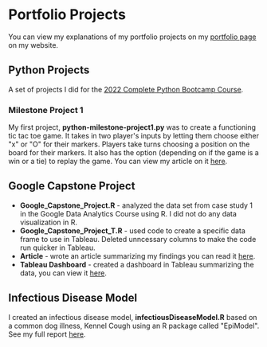# Portfolio Projects
You can view my explanations of my portfolio projects on my [portfolio page](https://www.kellyjadams.com/portfolio) on my website. 

## Python Projects
A set of projects I did for the [2022 Complete Python Bootcamp Course](https://www.udemy.com/course/complete-python-bootcamp/). 

### Milestone Project 1
My first project, **python-milestone-project1.py** was to create a functioning tic tac toe game. It takes in two player's inputs by letting them choose either "x" or "O" for their markers. Players take turns choosing a position on the board for their markers. It also has the option (depending on if the game is a win or a tie) to replay the game. You can view my article on it [here](https://www.kellyjadams.com/post/python-project-tic-tac-toe). 

## Google Capstone Project
- **Google_Capstone_Project.R** - analyzed the data set from case study 1 in the Google Data Analytics Course using R. I did not do any data visualization in R. 
- **Google_Capstone_Project_T.R** - used code to create a specific data frame to use in Tableau. Deleted unncessary columns to make the code run quicker in Tableau. 
- **Article** - wrote an article summarizing my findings you can read it [here](https://www.kellyjadams.com/post/google-capstone-project).
- **Tableau Dashboard** - created a dashboard in Tableau summarizing the data, you can view it [here](https://public.tableau.com/views/GoogleCapstoneProjectCyclistic/Dashboard?:language=en-US&:display_count=n&:origin=viz_share_link).

## Infectious Disease Model
I created an infectious disease model, **infectiousDiseaseModel.R** based on a common dog illness, Kennel Cough using an R package called "EpiModel". See my full report [here](https://5f31689b-f95d-484d-94c8-97a7bb2f3e60.filesusr.com/ugd/bc9ec1_ed23defb9f41424ab7aee99c35725433.pdf). 

